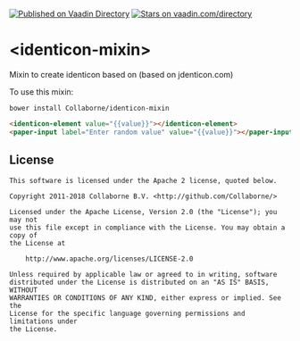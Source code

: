 [![Published on Vaadin  Directory](https://img.shields.io/badge/Vaadin%20Directory-published-00b4f0.svg)](https://vaadin.com/directory/component/Collaborneidenticon-mixin)
[![Stars on vaadin.com/directory](https://img.shields.io/vaadin-directory/star/Collaborneidenticon-mixin.svg)](https://vaadin.com/directory/component/Collaborneidenticon-mixin)

# \<identicon-mixin\>

Mixin to create identicon based on (based on jdenticon.com)

To use this mixin:

`bower install Collaborne/identicon-mixin`

<!--
```
<custom-element-demo>
  <template>
    <link rel="import" href="demo/identicon-element.html">
    <link rel="import" href="../paper-input/paper-input.html">
    <link rel="import" href="https://raw.githubusercontent.com/dmester/jdenticon/master/dist/jdenticon.min.js">
    <next-code-block></next-code-block>
  </template>
</custom-element-demo>
```
-->
```html
<identicon-element value="{{value}}"></identicon-element>
<paper-input label="Enter random value" value="{{value}}"></paper-input>
```


## License

    This software is licensed under the Apache 2 license, quoted below.

    Copyright 2011-2018 Collaborne B.V. <http://github.com/Collaborne/>

    Licensed under the Apache License, Version 2.0 (the "License"); you may not
    use this file except in compliance with the License. You may obtain a copy of
    the License at

        http://www.apache.org/licenses/LICENSE-2.0

    Unless required by applicable law or agreed to in writing, software
    distributed under the License is distributed on an "AS IS" BASIS, WITHOUT
    WARRANTIES OR CONDITIONS OF ANY KIND, either express or implied. See the
    License for the specific language governing permissions and limitations under
    the License.
